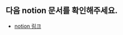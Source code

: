 ## 다음 notion 문서를 확인해주세요.

- [notion 링크](https://chainapsis.notion.site/5aeabf26ba324e1e94eee027253e3c76?pvs=4)